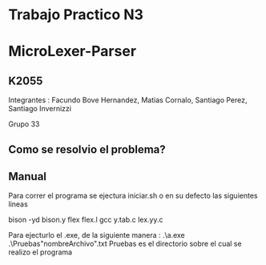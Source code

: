 # Trabajo Practico N3
# MicroLexer-Parser

## K2055

Integrantes : Facundo Bove Hernandez, Matias Cornalo, Santiago Perez, Santiago Invernizzi

Grupo 33

## Como se resolvio el problema? 

## Manual
Para correr el programa se ejectura iniciar.sh o en su defecto las siguientes lineas

bison -yd bison.y
flex flex.l
gcc y.tab.c lex.yy.c

Para ejecturlo el .exe, de la siguiente manera : .\a.exe .\Pruebas\"nombreArchivo".txt
Pruebas es el directorio sobre el cual se realizo el programa
